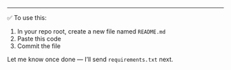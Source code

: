 
---

✅ To use this:
1. In your repo root, create a new file named `README.md`
2. Paste this code
3. Commit the file

Let me know once done — I’ll send `requirements.txt` next.

